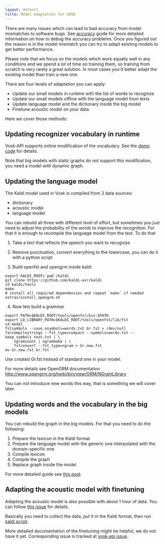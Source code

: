```yaml
---
layout: default
title: Model adaptation for VOSK
---
```


There are many issues which can lead to bad accuracy from model
mismatches to software bugs. See [accuracy](accuracy) guide for more
detailed information on how to debug the accuracy problems. Once you
figured out the reason is in the model mismatch you can try to adapt
existing models to get better performance.

Please note that we focus on the models which work equally well in any conditions
and we spend a lot of time on training them, so training from scratch is
very rarely a great solution. In most cases you'd better adapt the existing
model than train a new one.

There are four levels of adaptation you can apply:

 * Update our small models in runtime with the list of words to recognize
 * Update our small models offline with the language model from texts
 * Update language model and the dictionary inside the big model
 * Finetune acoustic model on your data

Here we cover those methods:

## Updating recognizer vocabulary in runtime

Vosk-API supports online modification of the vocabulary. See the [demo
code](https://github.com/alphacep/vosk-api/blob/master/python/example/test_words.py)
for details.

Note that big models with static graphs do not support this modification,
you need a model with dynamic graph.

## Updating the language model

The Kaldi model used in Vosk is compiled from 3 data sources:

  * dictionary
  * acoustic model
  * language model

You can rebuild all three with different level of effort, but sometimes you just
need to adjust the probability of the words to improve the recognition. For
that it is enough to recompile the language model from the text. To do that

1. Take a text that reflects the speech you want to recognize

2. Remove punctuation, convert everything to the lowercase, you can do it with a python script

3. Build openfst and opengrm inside kaldi
```
export KALDI_ROOT=`pwd`/kaldi
git clone https://github.com/kaldi-asr/kaldi
cd kaldi/tools
make
# install all required dependencies and repeat `make` if needed
extras/install_opengrm.sh
```
4. Now lets build a grammar
```
export PATH=$KALDI_ROOT/tools/openfst/bin:$PATH
export LD_LIBRARY_PATH=$KALDI_ROOT/tools/openfst/lib/fst
cd model
fstsymbols --save_osymbols=words.txt Gr.fst > /dev/null
farcompilestrings --fst_type=compact --symbols=words.txt --keep_symbols text.txt | \
    ngramcount | ngrammake | \
    fstconvert --fst_type=ngram > Gr.new.fst
mv Gr.new.fst Gr.fst
```

Use created Gr.fst instead of standard one in your model.

For more details see OpenGRM documentation <http://www.opengrm.org/twiki/bin/view/GRM/NGramLibrary>

You can not introduce new words this way, that is something we will cover later.

## Updating words and the vocabulary in the big models

You can rebuild the graph in the big models. For that you need to do the following:

1. Prepare the lexicon in the Kaldi format
2. Prepare the language model with the generic one interpolated with the domain-specific one
3. Compile lexicon
4. Compile the graph
5. Replace graph inside the model

For more detailed guide see [this post](https://chrisearch.wordpress.com/2017/03/11/speech-recognition-using-kaldi-extending-and-using-the-aspire-model/).

## Adapting the acoustic model with finetuning

Adapting the acoustic model is also possible with about 1 hour of data. You can follow 
[this issue](https://github.com/daanzu/kaldi-active-grammar/issues/33) for details. 

Basically you need to collect the data, put it in the Kaldi format, then run 
[kaldi script](https://github.com/kaldi-asr/kaldi/blob/master/egs/aishell2/s5/local/nnet3/tuning/finetune_tdnn_1a.sh).

More detailed documentation of the finetuning might be helpful, we do not
have it yet. Corresponding issue is tracked at [vosk-api
issue](https://github.com/alphacep/vosk-api/issues/185).

